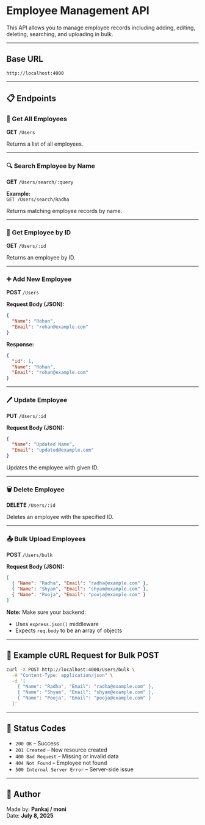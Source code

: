 
# Employee Management API

This API allows you to manage employee records including adding, editing, deleting, searching, and uploading in bulk.

---

## Base URL

`http://localhost:4000`

---

## 📋 Endpoints

### 🔹 Get All Employees  
**GET** `/Users`

Returns a list of all employees.

---

### 🔍 Search Employee by Name  
**GET** `/Users/search/:query`

**Example:**  
`GET /Users/search/Radha`

Returns matching employee records by name.

---

### 🔎 Get Employee by ID  
**GET** `/Users/:id`

Returns an employee by ID.

---

### ➕ Add New Employee  
**POST** `/Users`

**Request Body (JSON):**
```json
{
  "Name": "Rohan",
  "Email": "rohan@example.com"
}
```

**Response:**
```json
{
  "id": 1,
  "Name": "Rohan",
  "Email": "rohan@example.com"
}
```

---

### 🖊️ Update Employee  
**PUT** `/Users/:id`

**Request Body (JSON):**
```json
{
  "Name": "Updated Name",
  "Email": "updated@example.com"
}
```

Updates the employee with given ID.

---

### 🗑️ Delete Employee  
**DELETE** `/Users/:id`

Deletes an employee with the specified ID.

---

### 📤 Bulk Upload Employees  
**POST** `/Users/bulk`

**Request Body (JSON):**
```json
[
  { "Name": "Radha", "Email": "radha@example.com" },
  { "Name": "Shyam", "Email": "shyam@example.com" },
  { "Name": "Pooja", "Email": "pooja@example.com" }
]
```

**Note:** Make sure your backend:
- Uses `express.json()` middleware
- Expects `req.body` to be an array of objects

---

## 🧪 Example cURL Request for Bulk POST

```bash
curl -X POST http://localhost:4000/Users/bulk \
  -H "Content-Type: application/json" \
  -d '[
    { "Name": "Radha", "Email": "radha@example.com" },
    { "Name": "Shyam", "Email": "shyam@example.com" },
    { "Name": "Pooja", "Email": "pooja@example.com" }
  ]'
```

---

## 📁 Status Codes

- `200 OK` – Success
- `201 Created` – New resource created
- `400 Bad Request` – Missing or invalid data
- `404 Not Found` – Employee not found
- `500 Internal Server Error` – Server-side issue

---

## 📄 Author

Made by: **Pankaj / moni**  
Date: **July 8, 2025**

